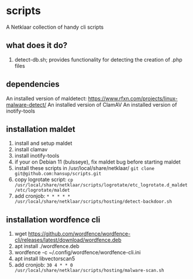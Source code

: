 # scripts
A Netklaar collection of handy cli scripts

## what does it do?
1. detect-db.sh; provides functionality for detecting the creation of .php files 

## dependencies
An installed version of maldetect: https://www.rfxn.com/projects/linux-malware-detect/
An installed version of ClamAV
An installed version of inotify-tools

## installation maldet
1. install and setup maldet
2. install clamav
3. install inotify-tools
4. if your on Debian 11 (bulsseye), fix maldet bug before starting maldet
5. install these scripts in /usr/local/share/netklaar/
   `git clone git@github.com:hansup/scripts.git`
6. copy logrotate script:
   `cp /usr/local/share/netklaar/scripts/logrotate/etc_logrotate.d_maldet /etc/logrotate/maldet`
7. add cronjob:
   `* * * * * /usr/local/share/netklaar/scripts/hosting/detect-backdoor.sh`

## installation wordfence cli
1. wget https://github.com/wordfence/wordfence-cli/releases/latest/download/wordfence.deb
2. apt install ./wordfence.deb
3. wordfence -c ~/.config/wordfence/wordfence-cli.ini
4. apt install libvectorscan5
5. add cronjob:
   `30 4 * * 0 /usr/local/share/netklaar/scripts/hosting/malware-scan.sh`

 
